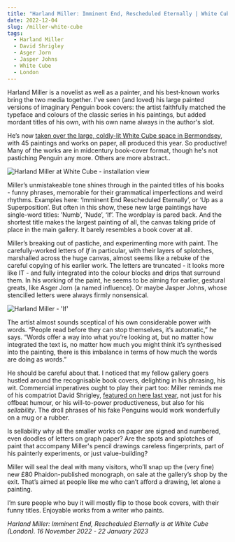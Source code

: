 ```yaml
---
title: "Harland Miller: Imminent End, Rescheduled Eternally | White Cube"
date: 2022-12-04
slug: /miller-white-cube
tags:
  - Harland Miller
  - David Shrigley
  - Asger Jorn
  - Jasper Johns
  - White Cube
  - London
---
```


Harland Miller is a novelist as well as a painter, and his best-known works bring the two media together. I’ve seen (and loved) his large painted versions of imaginary Penguin book covers: the artist faithfully matched the typeface and colours of the classic series in his paintings, but added mordant titles of his own, with his own name always in the author's slot.

He’s now [taken over the large, coldly-lit White Cube space in Bermondsey](https://whitecube.com/exhibitions/exhibition/Harland_Miller_White_Cube_Bermondsey_2022), with 45 paintings and works on paper, all produced this year. So productive! Many of the works are in midcentury book-cover format, though he's not pastiching Penguin any more. Others are more abstract..

![Harland Miller at White Cube - installation view](/miller-white-cube-1.jpeg)

Miller’s unmistakeable tone shines through in the painted titles of his books - funny phrases, memorable for their grammatical imperfections and weird rhythms. Examples here: ‘Imminent End Rescheduled Eternally’, or ‘Up as a Superposition’. But often in this show, these new large paintings have single-word titles: ’Numb’, ‘Nude’, ‘If’. The wordplay is pared back. And the shortest title makes the largest painting of all, the canvas taking pride of place in the main gallery. It barely resembles a book cover at all.

Miller’s breaking out of pastiche, and experimenting more with paint. The carefully-worked letters of *If* in particular, with their layers of splotches, marshalled across the huge canvas, almost seems like a rebuke of the careful copying of his earlier work. The letters are truncated - it looks more like IT - and fully integrated into the colour blocks and drips that surround them. In his working of the paint, he seems to be aiming for earlier, gestural greats, like Asger Jorn (a named influence). Or maybe Jasper Johns, whose stencilled letters were always firmly nonsensical.

![Harland Miller - 'If'](/miller-white-cube-2.jpeg)

The artist almost sounds sceptical of his own considerable power with words. “People read before they can stop themselves, it’s automatic,” he says. “Words offer a way into what you’re looking at, but no matter how integrated the text is, no matter how much you might think it’s synthesised into the painting, there is this imbalance in terms of how much the words are doing as words.”

He should be careful about that. I noticed that my fellow gallery goers hustled around the recognisable book covers, delighting in his phrasing, his wit. Commercial imperatives ought to play their part too: Miller reminds me of his compatriot David Shrigley, [featured on here last year](/shrigley-stephen-friedman), not just for his offbeat humour, or his will-to-power productiveness, but also for his *sellability*. The droll phrases of his fake Penguins would work wonderfully on a mug or a rubber.

Is sellability why all the smaller works on paper are signed and numbered, even doodles of letters on graph paper? Are the spots and splotches of paint that accompany Miller's pencil drawings careless fingerprints, part of his painterly experiments, or just value-building?

Miller will seal the deal with many visitors, who’ll snap up the (very fine) new £80 Phaidon-published monograph, on sale at the gallery’s shop by the exit. That’s aimed at people like me who can’t afford a drawing, let alone a painting.

I’m sure people who buy it will mostly flip to those book covers, with their funny titles. Enjoyable works from a writer who paints.

*Harland Miller: Imminent End, Rescheduled Eternally is at White Cube (London). 16 November 2022 - 22 January 2023*